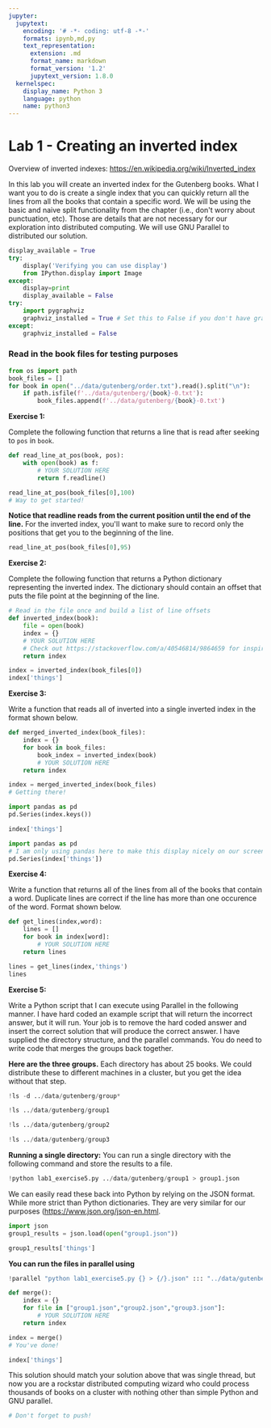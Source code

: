 ```yaml
---
jupyter:
  jupytext:
    encoding: '# -*- coding: utf-8 -*-'
    formats: ipynb,md,py
    text_representation:
      extension: .md
      format_name: markdown
      format_version: '1.2'
      jupytext_version: 1.8.0
  kernelspec:
    display_name: Python 3
    language: python
    name: python3
---
```


<!-- #region slideshow={"slide_type": "slide"} -->
# Lab 1 - Creating an inverted index

Overview of inverted indexes: <a href="https://en.wikipedia.org/wiki/Inverted_index">https://en.wikipedia.org/wiki/Inverted_index</a>

In this lab you will create an inverted index for the Gutenberg books. What I want you to do is create a single index that you can quickly return all the lines from all the books that contain a specific word. We will be using the basic and naive split functionality from the chapter (i.e., don't worry about punctuation, etc). Those are details that are not necessary for our exploration into distributed computing. We will use GNU Parallel to distributed our solution.
<!-- #endregion -->

```python slideshow={"slide_type": "skip"}
display_available = True
try:
    display('Verifying you can use display')
    from IPython.display import Image
except:
    display=print
    display_available = False
try:
    import pygraphviz
    graphviz_installed = True # Set this to False if you don't have graphviz
except:
    graphviz_installed = False
```

<!-- #region slideshow={"slide_type": "subslide"} -->
### Read in the book files for testing purposes
<!-- #endregion -->

```python slideshow={"slide_type": "subslide"}
from os import path
book_files = []
for book in open("../data/gutenberg/order.txt").read().split("\n"):
    if path.isfile(f'../data/gutenberg/{book}-0.txt'):
        book_files.append(f'../data/gutenberg/{book}-0.txt')
```

<!-- #region slideshow={"slide_type": "subslide"} -->
**Exercise 1:**

Complete the following function that returns a line that is read after seeking to ``pos`` in ``book``.
<!-- #endregion -->

```python slideshow={"slide_type": "subslide"}
def read_line_at_pos(book, pos):
    with open(book) as f:
        # YOUR SOLUTION HERE
        return f.readline()
```

```python slideshow={"slide_type": "subslide"}
read_line_at_pos(book_files[0],100)
# Way to get started!
```

<!-- #region slideshow={"slide_type": "subslide"} -->
**Notice that readline reads from the current position until the end of the line.** For the inverted index, you'll want to make sure to record only the positions that get you to the beginning of the line.
<!-- #endregion -->

```python slideshow={"slide_type": "subslide"}
read_line_at_pos(book_files[0],95)
```

<!-- #region slideshow={"slide_type": "subslide"} -->
**Exercise 2:**

Complete the following function that returns a Python dictionary representing the inverted index. The dictionary should contain an offset that puts the file point at the beginning of the line. 
<!-- #endregion -->

```python
# Read in the file once and build a list of line offsets
def inverted_index(book):
    file = open(book)
    index = {}
    # YOUR SOLUTION HERE
    # Check out https://stackoverflow.com/a/40546814/9864659 for inspiration using seek and tell
    return index
```

```python slideshow={"slide_type": "subslide"}
index = inverted_index(book_files[0])
index['things']
```

<!-- #region slideshow={"slide_type": "subslide"} -->
**Exercise 3:**

Write a function that reads all of inverted into a single inverted index in the format shown below.
<!-- #endregion -->

```python slideshow={"slide_type": "subslide"}
def merged_inverted_index(book_files):
    index = {}
    for book in book_files:
        book_index = inverted_index(book)
        # YOUR SOLUTION HERE
    return index
```

```python slideshow={"slide_type": "subslide"}
index = merged_inverted_index(book_files)
# Getting there!
```

```python
import pandas as pd
pd.Series(index.keys())
```

```python
index['things']
```

```python slideshow={"slide_type": "subslide"}
import pandas as pd
# I am only using pandas here to make this display nicely on our screens
pd.Series(index['things'])
```

<!-- #region slideshow={"slide_type": "subslide"} -->
**Exercise 4:**

Write a function that returns all of the lines from all of the books that contain a word. Duplicate lines are correct if the line has more than one occurence of the word. Format shown below.
<!-- #endregion -->

```python
def get_lines(index,word):
    lines = []
    for book in index[word]:
        # YOUR SOLUTION HERE
    return lines
```

```python
lines = get_lines(index,'things')
lines
```

<!-- #region slideshow={"slide_type": "subslide"} -->
**Exercise 5:**

Write a Python script that I can execute using Parallel in the following manner. I have hard coded an example script that will return the incorrect answer, but it will run. Your job is to remove the hard coded answer and insert the correct solution that will produce the correct answer. I have supplied the directory structure, and the parallel commands. You do need to write code that merges the groups back together.
<!-- #endregion -->

**Here are the three groups.** Each directory has about 25 books. We could distribute these to different machines in a cluster, but you get the idea without that step.

```python
!ls -d ../data/gutenberg/group*
```

```python
!ls ../data/gutenberg/group1
```

```python
!ls ../data/gutenberg/group2
```

```python
!ls ../data/gutenberg/group3
```

**Running a single directory:** You can run a single directory with the following command and store the results to a file.

```python slideshow={"slide_type": "subslide"}
!python lab1_exercise5.py ../data/gutenberg/group1 > group1.json
```

We can easily read these back into Python by relying on the JSON format. While more strict than Python dictionaries. They are very similar for our purposes (<a href="https://www.json.org/json-en.html">https://www.json.org/json-en.html</a>. 

```python
import json
group1_results = json.load(open("group1.json"))
```

```python
group1_results['things']
```

**You can run the files in parallel using**

```python
!parallel "python lab1_exercise5.py {} > {/}.json" ::: "../data/gutenberg/group1" "../data/gutenberg/group2" "../data/gutenberg/group3"
```

```python slideshow={"slide_type": "subslide"}
def merge():
    index = {}
    for file in ["group1.json","group2.json","group3.json"]:
        # YOUR SOLUTION HERE
    return index
```

```python
index = merge()
# You've done!
```

```python slideshow={"slide_type": "subslide"}
index['things']
```

This solution should match your solution above that was single thread, but now you are a rockstar distributed computing wizard who could process thousands of books on a cluster with nothing other than simple Python and GNU parallel.

```python slideshow={"slide_type": "skip"}
# Don't forget to push!
```
```python

```
